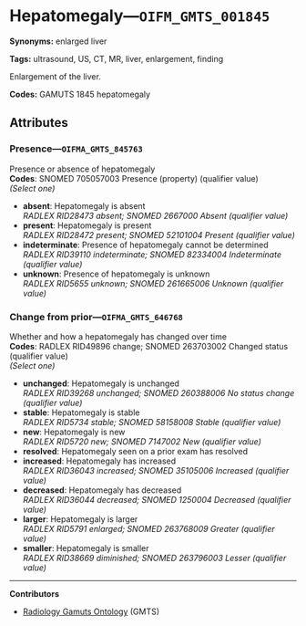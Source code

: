 # Hepatomegaly—`OIFM_GMTS_001845`

**Synonyms:** enlarged liver

**Tags:** ultrasound, US, CT, MR, liver, enlargement, finding

Enlargement of the liver.

**Codes:** GAMUTS 1845 hepatomegaly

## Attributes

### Presence—`OIFMA_GMTS_845763`

Presence or absence of hepatomegaly  
**Codes**: SNOMED 705057003 Presence (property) (qualifier value)  
*(Select one)*

- **absent**: Hepatomegaly is absent  
_RADLEX RID28473 absent; SNOMED 2667000 Absent (qualifier value)_
- **present**: Hepatomegaly is present  
_RADLEX RID28472 present; SNOMED 52101004 Present (qualifier value)_
- **indeterminate**: Presence of hepatomegaly cannot be determined  
_RADLEX RID39110 indeterminate; SNOMED 82334004 Indeterminate (qualifier value)_
- **unknown**: Presence of hepatomegaly is unknown  
_RADLEX RID5655 unknown; SNOMED 261665006 Unknown (qualifier value)_

### Change from prior—`OIFMA_GMTS_646768`

Whether and how a hepatomegaly has changed over time  
**Codes**: RADLEX RID49896 change; SNOMED 263703002 Changed status (qualifier value)  
*(Select one)*

- **unchanged**: Hepatomegaly is unchanged  
_RADLEX RID39268 unchanged; SNOMED 260388006 No status change (qualifier value)_
- **stable**: Hepatomegaly is stable  
_RADLEX RID5734 stable; SNOMED 58158008 Stable (qualifier value)_
- **new**: Hepatomegaly is new  
_RADLEX RID5720 new; SNOMED 7147002 New (qualifier value)_
- **resolved**: Hepatomegaly seen on a prior exam has resolved  
- **increased**: Hepatomegaly has increased  
_RADLEX RID36043 increased; SNOMED 35105006 Increased (qualifier value)_
- **decreased**: Hepatomegaly has decreased  
_RADLEX RID36044 decreased; SNOMED 1250004 Decreased (qualifier value)_
- **larger**: Hepatomegaly is larger  
_RADLEX RID5791 enlarged; SNOMED 263768009 Greater (qualifier value)_
- **smaller**: Hepatomegaly is smaller  
_RADLEX RID38669 diminished; SNOMED 263796003 Lesser (qualifier value)_

---

**Contributors**

- [Radiology Gamuts Ontology](https://gamuts.net/) (GMTS)